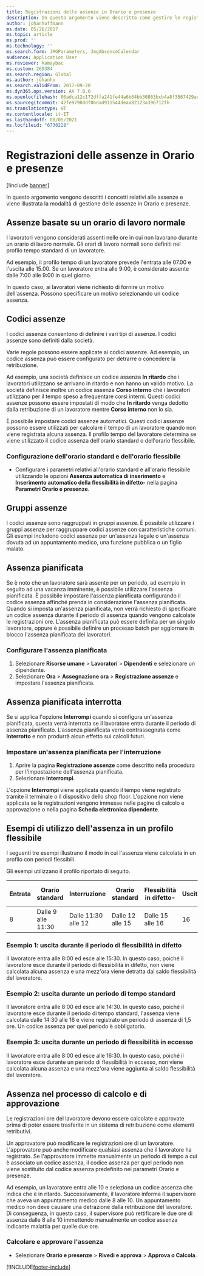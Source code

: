 ```yaml
---
title: Registrazioni delle assenze in Orario e presenze
description: In questo argomento viene descritto come gestire le registrazioni delle assenze in Orario e presenze.
author: johanhoffmann
ms.date: 05/26/2017
ms.topic: article
ms.prod: ''
ms.technology: ''
ms.search.form: JMGParameters, JmgAbsenceCalendar
audience: Application User
ms.reviewer: kamaybac
ms.custom: 269384
ms.search.region: Global
ms.author: johanho
ms.search.validFrom: 2017-09-20
ms.dyn365.ops.version: AX 7.0.0
ms.openlocfilehash: 06adca12c172dffa241fe44a6b64bb30863bcb4a8f3867429ad10bc852efd7c3
ms.sourcegitcommit: 42fe9790ddf0bdad911544deaa82123a396712fb
ms.translationtype: HT
ms.contentlocale: it-IT
ms.lasthandoff: 08/05/2021
ms.locfileid: "6730228"
---
```

# <a name="absence-registration-in-time-and-attendance"></a>Registrazioni delle assenze in Orario e presenze

[!include [banner](../includes/banner.md)]

In questo argomento vengono descritti i concetti relativi alle assenze e viene illustrata la modalità di gestione delle assenze in Orario e presenze.

## <a name="absence-that-is-based-on-regular-work-hours"></a>Assenze basate su un orario di lavoro normale

I lavoratori vengono considerati assenti nelle ore in cui non lavorano durante un orario di lavoro normale. Gli orari di lavoro normali sono definiti nel profilo tempo standard di un lavoratore.

Ad esempio, il profilo tempo di un lavoratore prevede l'entrata alle 07.00 e l'uscita alle 15.00. Se un lavoratore entra alle 9:00, è considerato assente dalle 7:00 alle 9:00 in quel giorno.

In questo caso, ai lavoratori viene richiesto di fornire un motivo dell'assenza. Possono specificare un motivo selezionando un codice assenza.

## <a name="absence-codes"></a>Codici assenze

I codici assenze consentono di definire i vari tipi di assenze. I codici assenze sono definiti dalla società.

Varie regole possono essere applicate ai codici assenze. Ad esempio, un codice assenza può essere configurato per detrarre o concedere la retribuzione.

Ad esempio, una società definisce un codice assenza **In ritardo** che i lavoratori utilizzano se arrivano in ritardo e non hanno un valido motivo. La società definisce inoltre un codice assenza **Corso interno** che i lavoratori utilizzano per il tempo speso a frequentare corsi interni. Questi codici assenze possono essere impostati di modo che **In ritardo** venga dedotto dalla retribuzione di un lavoratore mentre **Corso interno** non lo sia.

È possibile impostare codici assenze automatici. Questi codici assenze possono essere utilizzati per calcolare il tempo di un lavoratore quando non viene registrata alcuna assenza. Il profilo tempo del lavoratore determina se viene utilizzato il codice assenza dell'orario standard o dell'orario flessibile.

### <a name="set-up-standard-time-and-flex-time"></a>Configurazione dell'orario standard e dell'orario flessibile

- Configurare i parametri relativi all'orario standard e all'orario flessibile utilizzando le opzioni **Assenza automatica di inserimento** e **Inserimento automatico della flessibilità in difetto-** nella pagina **Parametri Orario e presenze**.

## <a name="absence-groups"></a>Gruppi assenze

I codici assenze sono raggruppati in gruppi assenze. È possibile utilizzare i gruppi assenze per raggruppare codici assenze con caratteristiche comuni. Gli esempi includono codici assenze per un'assenza legale o un'assenza dovuta ad un appuntamento medico, una funzione pubblica o un figlio malato.

## <a name="planned-absence"></a>Assenza pianificata

Se è noto che un lavoratore sarà assente per un periodo, ad esempio in seguito ad una vacanza imminente, è possibile utilizzare l'assenza pianificata. È possibile impostare l'assenza pianificata configurando il codice assenza affinché prenda in considerazione l'assenza pianificata. Quando si imposta un'assenza pianificata, non verrà richiesto di specificare un codice assenza durante il periodo di assenza quando vengono calcolate le registrazioni ore. L'assenza pianificata può essere definita per un singolo lavoratore, oppure è possibile definire un processo batch per aggiornare in blocco l'assenza pianificata dei lavoratori.

### <a name="set-up-planned-absence"></a>Configurare l'assenza pianificata

1. Selezionare **Risorse umane** &gt; **Lavoratori** &gt; **Dipendenti** e selezionare un dipendente.
2. Selezionare **Ora** &gt; **Assegnazione ora** &gt; **Registrazione assenze** e impostare l'assenza pianificata.

## <a name="interrupted-planned-absence"></a>Assenza pianificata interrotta

Se si applica l'opzione **Interrompi** quando si configura un'assenza pianificata, questa verrà interrotta se il lavoratore entra durante il periodo di assenza pianificato. L'assenza pianificata verrà contrassegnata come **Interrotto** e non produrrà alcun effetto sui calcoli futuri.

### <a name="set-up-a-planned-absence-for-interruption"></a>Impostare un'assenza pianificata per l'interruzione

1. Aprire la pagina **Registrazione assenze** come descritto nella procedura per l'impostazione dell'assenza pianificata.
2. Selezionare **Interrompi**.

L'opzione **Interrompi** viene applicata quando il tempo viene registrato tramite il terminale o il dispositivo dello shop floor. L'opzione non viene applicata se le registrazioni vengono immesse nelle pagine di calcolo e approvazione o nella pagina **Scheda elettronica dipendente**.

## <a name="examples-of-the-use-of-absence-in-a-flex-profile"></a>Esempi di utilizzo dell'assenza in un profilo flessibile

I seguenti tre esempi illustrano il modo in cui l'assenza viene calcolata in un profilo con periodi flessibili.

Gli esempi utilizzano il profilo riportato di seguito.

| Entrata | Orario standard    | Interruzione             | Orario standard | Flessibilità in difetto-        | Uscita | Flessibilità in eccesso        |
|----------|------------------|-------------------|---------------|--------------|-----------|--------------|
| 8     | Dalle 9 alle 11:30 | Dalle 11:30 alle 12 | Dalle 12 alle 15 | Dalle 15 alle 16 | 16      | Dalle 15 alle 16 |

### <a name="example-1-signing-out-during-a-flex--period"></a>Esempio 1: uscita durante il periodo di flessibilità in difetto

Il lavoratore entra alle 8:00 ed esce alle 15:30. In questo caso, poiché il lavoratore esce durante il periodo di flessibilità in difetto, non viene calcolata alcuna assenza e una mezz'ora viene detratta dal saldo flessibilità del lavoratore.

### <a name="example-2-signing-out-in-during-standard-time-period"></a>Esempio 2: uscita durante un periodo di tempo standard

Il lavoratore entra alle 8:00 ed esce alle 14:30. In questo caso, poiché il lavoratore esce durante il periodo di tempo standard, l'assenza viene calcolata dalle 14:30 alle 16 e viene registrato un periodo di assenza di 1,5 ore. Un codice assenza per quel periodo è obbligatorio.

### <a name="example-3-signing-out-during-a-flex-period"></a>Esempio 3: uscita durante un periodo di flessibilità in eccesso

Il lavoratore entra alle 8:00 ed esce alle 16:30. In questo caso, poiché il lavoratore esce durante un periodo di flessibilità in eccesso, non viene calcolata alcuna assenza e una mezz'ora viene aggiunta al saldo flessibilità del lavoratore.

## <a name="absence-in-the-calculation-and-approval-process"></a>Assenza nel processo di calcolo e di approvazione

Le registrazioni ore del lavoratore devono essere calcolate e approvate prima di poter essere trasferite in un sistema di retribuzione come elementi retributivi.

Un approvatore può modificare le registrazioni ore di un lavoratore. L'approvatore può anche modificare qualsiasi assenza che il lavoratore ha registrato. Se l'approvatore immette manualmente un periodo di tempo a cui è associato un codice assenza, il codice assenza per quel periodo non viene sostituito dal codice assenza predefinito nei parametri Orario e presenze.

Ad esempio, un lavoratore entra alle 10 e seleziona un codice assenza che indica che è in ritardo. Successivamente, il lavoratore informa il supervisore che aveva un appuntamento medico dalle 8 alle 10. Un appuntamento medico non deve causare una detrazione dalla retribuzione del lavoratore. Di conseguenza, in questo caso, il supervisore può rettificare le due ore di assenza dalle 8 alle 10 immettendo manualmente un codice assenza indicante malattia per quelle due ore.

### <a name="calculate-and-approve-absence"></a>Calcolare e approvare l'assenza

- Selezionare **Orario e presenze** &gt; **Rivedi e approva** &gt; **Approva o Calcola**.


[!INCLUDE[footer-include](../../includes/footer-banner.md)]